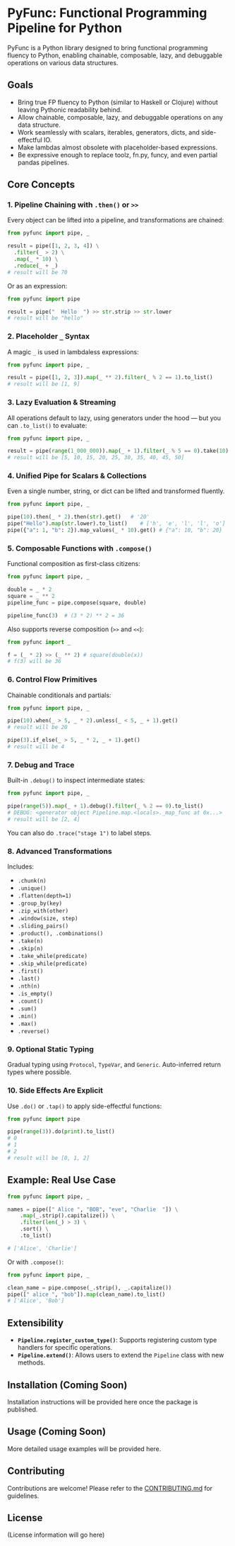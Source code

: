 # PyFunc: Functional Programming Pipeline for Python

PyFunc is a Python library designed to bring functional programming fluency to Python, enabling chainable, composable, lazy, and debuggable operations on various data structures.

## Goals

*   Bring true FP fluency to Python (similar to Haskell or Clojure) without leaving Pythonic readability behind.
*   Allow chainable, composable, lazy, and debuggable operations on any data structure.
*   Work seamlessly with scalars, iterables, generators, dicts, and side-effectful IO.
*   Make lambdas almost obsolete with placeholder-based expressions.
*   Be expressive enough to replace toolz, fn.py, funcy, and even partial pandas pipelines.

## Core Concepts

### 1. Pipeline Chaining with `.then()` or `>>`

Every object can be lifted into a pipeline, and transformations are chained:

```python
from pyfunc import pipe, _

result = pipe([1, 2, 3, 4]) \
  .filter(_ > 2) \
  .map(_ * 10) \
  .reduce(_ + _)
# result will be 70
```

Or as an expression:

```python
from pyfunc import pipe

result = pipe("  Hello  ") >> str.strip >> str.lower
# result will be "hello"
```

### 2. Placeholder `_` Syntax

A magic `_` is used in lambdaless expressions:

```python
from pyfunc import pipe, _

result = pipe([1, 2, 3]).map(_ ** 2).filter(_ % 2 == 1).to_list()
# result will be [1, 9]
```

### 3. Lazy Evaluation & Streaming

All operations default to lazy, using generators under the hood — but you can `.to_list()` to evaluate:

```python
from pyfunc import pipe, _

result = pipe(range(1_000_000)).map(_ + 1).filter(_ % 5 == 0).take(10).to_list()
# result will be [5, 10, 15, 20, 25, 30, 35, 40, 45, 50]
```

### 4. Unified Pipe for Scalars & Collections

Even a single number, string, or dict can be lifted and transformed fluently.

```python
from pyfunc import pipe, _

pipe(10).then(_ * 2).then(str).get()   # '20'
pipe("Hello").map(str.lower).to_list()    # ['h', 'e', 'l', 'l', 'o']
pipe({"a": 1, "b": 2}).map_values(_ * 10).get() # {"a": 10, "b": 20}
```

### 5. Composable Functions with `.compose()`

Functional composition as first-class citizens:

```python
from pyfunc import pipe, _

double = _ * 2
square = _ ** 2
pipeline_func = pipe.compose(square, double)

pipeline_func(3)  # (3 * 2) ** 2 = 36
```

Also supports reverse composition (`>>` and `<<`):

```python
from pyfunc import _

f = (_ * 2) >> (_ ** 2) # square(double(x))
# f(3) will be 36
```

### 6. Control Flow Primitives

Chainable conditionals and partials:

```python
from pyfunc import pipe, _

pipe(10).when(_ > 5, _ * 2).unless(_ < 5, _ + 1).get()
# result will be 20

pipe(3).if_else(_ > 5, _ * 2, _ + 1).get()
# result will be 4
```

### 7. Debug and Trace

Built-in `.debug()` to inspect intermediate states:

```python
from pyfunc import pipe, _

pipe(range(5)).map(_ + 1).debug().filter(_ % 2 == 0).to_list()
# DEBUG: <generator object Pipeline.map.<locals>._map_func at 0x...>
# result will be [2, 4]
```

You can also do `.trace("stage 1")` to label steps.

### 8. Advanced Transformations

Includes:

*   `.chunk(n)`
*   `.unique()`
*   `.flatten(depth=1)`
*   `.group_by(key)`
*   `.zip_with(other)`
*   `.window(size, step)`
*   `.sliding_pairs()`
*   `.product(), .combinations()`
*   `.take(n)`
*   `.skip(n)`
*   `.take_while(predicate)`
*   `.skip_while(predicate)`
*   `.first()`
*   `.last()`
*   `.nth(n)`
*   `.is_empty()`
*   `.count()`
*   `.sum()`
*   `.min()`
*   `.max()`
*   `.reverse()`

### 9. Optional Static Typing

Gradual typing using `Protocol`, `TypeVar`, and `Generic`. Auto-inferred return types where possible.

### 10. Side Effects Are Explicit

Use `.do()` or `.tap()` to apply side-effectful functions:

```python
from pyfunc import pipe

pipe(range(3)).do(print).to_list()
# 0
# 1
# 2
# result will be [0, 1, 2]
```

## Example: Real Use Case

```python
from pyfunc import pipe, _

names = pipe([" Alice ", "BOB", "eve", "Charlie  "]) \
    .map(_.strip().capitalize()) \
    .filter(len(_) > 3) \
    .sort() \
    .to_list()

# ['Alice', 'Charlie']
```

Or with `.compose()`:

```python
from pyfunc import pipe, _

clean_name = pipe.compose(_.strip(), _.capitalize())
pipe([" alice ", "bob"]).map(clean_name).to_list()
# ['Alice', 'Bob']
```

## Extensibility

*   **`Pipeline.register_custom_type()`**: Supports registering custom type handlers for specific operations.
*   **`Pipeline.extend()`**: Allows users to extend the `Pipeline` class with new methods.

## Installation (Coming Soon)

Installation instructions will be provided here once the package is published.

## Usage (Coming Soon)

More detailed usage examples will be provided here.

## Contributing

Contributions are welcome! Please refer to the [CONTRIBUTING.md](CONTRIBUTING.md) for guidelines.

## License

(License information will go here)
